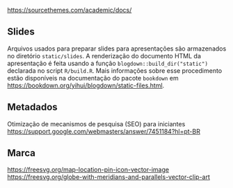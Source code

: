 https://sourcethemes.com/academic/docs/


## Slides

Arquivos usados para preparar slides para apresentações são armazenados no diretório `static/slides`. A renderização do documento HTML da apresentação é feita usando a função `blogdown::build_dir("static")` declarada no script `R/build.R`. Mais informações sobre esse procedimento estão disponíveis na documentação do pacote `bookdown` em https://bookdown.org/yihui/blogdown/static-files.html.

## Metadados

Otimização de mecanismos de pesquisa (SEO) para iniciantes
https://support.google.com/webmasters/answer/7451184?hl=pt-BR

## Marca

https://freesvg.org/map-location-pin-icon-vector-image
https://freesvg.org/globe-with-meridians-and-parallels-vector-clip-art
